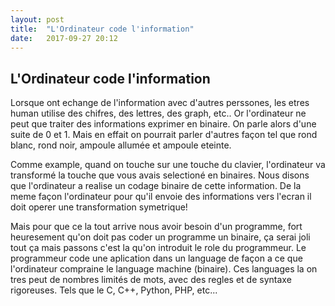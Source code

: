 ```yaml
---
layout: post
title:  "L'Ordinateur code l'information"
date:   2017-09-27 20:12
---
```

## L'Ordinateur code l'information

Lorsque ont echange de l'information avec d'autres perssones, les etres human utilise des chifres, des lettres, des graph, etc.. Or l'ordinateur ne peut que traiter des informations exprimer en binaire. On parle alors d'une suite de 0 et 1. Mais en effait on pourrait parler d'autres façon tel que rond blanc, rond noir, ampoule allumée et ampoule eteinte.

Comme example, quand on touche sur une touche du clavier, l'ordinateur va transformé la touche que vous avais selectioné en binaires. Nous disons que l'ordinateur a realise un codage binaire de cette information. De la meme façon l'ordinateur pour qu'il envoie des informations vers l'ecran il doit operer une transformation symetrique!

Mais pour que ce la tout arrive nous avoir besoin d'un programme, fort heuresement qu'on doit pas coder un programme un binaire, ça serai joli tout ça mais passons c'est la qu'on introduit le role du programmeur. Le programmeur code une aplication dans un language de façon a ce que l'ordinateur compraine le language machine (binaire). Ces languages la on tres peut de nombres limités de mots, avec des regles et de syntaxe rigoreuses. Tels que le C, C++, Python, PHP, etc...

